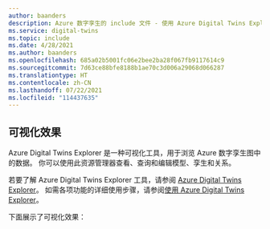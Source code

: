 ```yaml
---
author: baanders
description: Azure 数字孪生的 include 文件 - 使用 Azure Digital Twins Explorer 进行可视化
ms.service: digital-twins
ms.topic: include
ms.date: 4/28/2021
ms.author: baanders
ms.openlocfilehash: 685a02b5001fc06e2bee2ba28f067fb9117614c9
ms.sourcegitcommit: 7d63ce88bfe8188b1ae70c3d006a29068d066287
ms.translationtype: HT
ms.contentlocale: zh-CN
ms.lasthandoff: 07/22/2021
ms.locfileid: "114437635"
---
```

## <a name="visualization"></a>可视化效果

Azure Digital Twins Explorer 是一种可视化工具，用于浏览 Azure 数字孪生图中的数据。 你可以使用此资源管理器查看、查询和编辑模型、孪生和关系。

若要了解 Azure Digital Twins Explorer 工具，请参阅 [Azure Digital Twins Explorer](../articles/digital-twins/concepts-azure-digital-twins-explorer.md)。 如需各项功能的详细使用步骤，请参阅[使用 Azure Digital Twins Explorer](../articles/digital-twins/how-to-use-azure-digital-twins-explorer.md)。

下面展示了可视化效果：